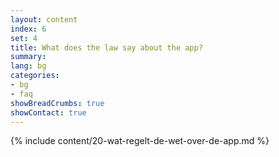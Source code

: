 ```yaml
---
layout: content
index: 6
set: 4
title: What does the law say about the app?
summary: 
lang: bg
categories:
- bg
- faq
showBreadCrumbs: true
showContact: true
---
```

{% include content/20-wat-regelt-de-wet-over-de-app.md %}
